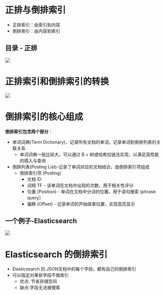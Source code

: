 # 正排与倒排索引

- 正排索引：由索引到内容
- 倒排索引：由内容到索引

## 目录 - 正排

![](http://qiniu.zhouhongyin.top/2023/05/05/1683254236-image-20230505103715978.png)

# 正排索引和倒排索引的转换

![](http://qiniu.zhouhongyin.top/2023/05/05/1683255382-image-20230505105622722.png)

# 倒排索引的核心组成

**倒排索引包含两个部分**：

- 单词词典(Term Dictionary)，记录所有文档的单词，记录单词到倒排列表的关联关系
  - 单词词典一般比较大，可以通过 B + 树或哈希拉链法实现，以满足高性能的插入与查询
- 倒排列表(Posting List)-记录了单词对应的文档结合，由倒排索引项组成
  - 倒排索引项 (Posting)
    - 文档 ID
    - 词频 TF - 该单词在文档中出现的次数，用于相关性评分
    - 位置 (Position) - 单词在文档中分词的位置。用于语句搜索 (phrase query）
    - 偏移 (Offset) - 记录单词的开始结束位置，实现高亮显示

## 一个例子-Elasticsearch

![](http://qiniu.zhouhongyin.top/2023/05/05/1683255840-image-20230505110400500.png)

# Elasticsearch 的倒排索引

- Elasticsearch 的 JSON文档中的每个字段，都有自己的倒排索引
- 可以指定对某些字段不做索引
  - 优点: 节省存储空间
  - 缺点:字段无法被搜索